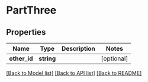 # PartThree

## Properties
Name | Type | Description | Notes
------------ | ------------- | ------------- | -------------
**other_id** | **string** |  | [optional] 

[[Back to Model list]](../../README.md#documentation-for-models) [[Back to API list]](../../README.md#documentation-for-api-endpoints) [[Back to README]](../../README.md)

